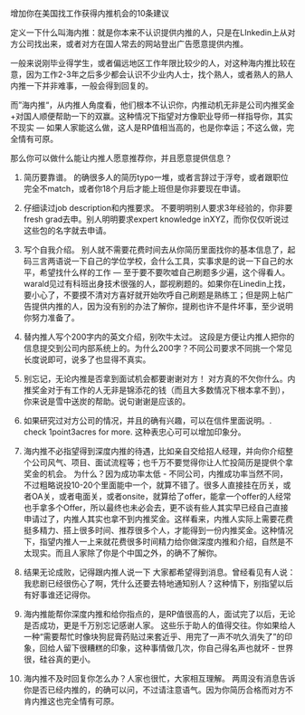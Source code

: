 增加你在美国找工作获得内推机会的10条建议

定义一下什么叫海内推：就是你本来不认识提供内推的人，只是在LInkedin上从对方公司找出来，或者对方在国人常去的网站登出广告愿意提供内推。

一般来说刚毕业得学生，或者偏远地区工作年限比较少的人，对这种海内推比较在意，因为工作2-3年之后多少都会认识不少业内人士，找个熟人，或者熟人的熟人内推一下并非难事，一般会得到回复的。

而”海内推“，从内推人角度看，他们根本不认识你，内推动机无非是公司内推奖金+对国人顺便帮助一下的双赢。这种情况下指望对方像职业导师一样指导你，其实不现实 — 如果人家能这么做，这人是RP值相当高的，也是你幸运；不这么做，完全情有可原。

那么你可以做什么能让内推人愿意推荐你，并且愿意提供信息？

1. 简历要靠谱。
的确很多人的简历typo一堆，或者言辞过于浮夸，或者跟职位完全不match，或者你18个月后才能上班但是你非要现在申请。

2. 仔细读过job description和内推要求。
不要明明别人要求3年经验的，你非要fresh grad去申。别人明明要求expert knowledge inXYZ，而你仅仅听说过这些包的名字就去申请。

3. 写个自我介绍。
别人就不需要花费时间去从你简历里面找你的基本信息了，起码三言两语说一下自己的学位学校，会什么工具，实事求是的说一下自己的水平，希望找什么样的工作 — 至于要不要吹嘘自己刷题多少遍，这个得看人。warald见过有科班出身技术很强的人，鄙视刷题的。如果你在Linedin上找，要小心了，不要摸不清对方喜好就开始吹呼自己刷题是熟练工；但是网上帖广告提供内推的人，因为没有别的办法了解你，提刷也许不是件坏事，至少说明你努力准备了。        

4. 替内推人写个200字内的英文介绍，别吹牛太过。
这段是方便让内推人把你的信息提交到公司内部系统上的。为什么200字？不同公司要求不同挑一个常见长度说即可，说多了也显得不真实。
        
5. 别忘记，无论内推是否拿到面试机会都要谢谢对方！
对方真的不欠你什么。内推奖金对于有工作的人无非是锦添花的钱（而且大多数情况下根本拿不到），你来说是雪中送炭的帮助。说句谢谢是应该的。

6. 如果研究过对方公司的情况，并且的确有兴趣，可以在信件里面说明。. check 1point3acres for more.
这种表忠心可可以增加印象分。

7. 海内推不必指望得到深度内推的待遇，比如亲自交给招人经理，并向你介绍整个公司风气、项目、面试流程等；也千万不要觉得你让人忙投简历是提供个拿奖金的机会。
为什么？因为成功率太低 - 不同公司，内推成功率当然不同，不过粗略说投10-20个里面能中一个，就算不错了。很多人直接挂在历关，或者OA关，或者电面关，或者onsite，就算给了offer，能拿一个offer的人经常也手拿多个Offer，所以最终也未必会去，更不谈有些人其实早已经自己直接申请过了，内推人其实也拿不到内推奖金。这样看来，内推人实际上需要花费挺多精力、搭上很多时间、推荐很多个人，才能得到一份内推奖金。这种情况下，指望内推人一上来就花费很多时间精力给你做深度内推和介绍，自然是不太现实。而且人家除了你是个中国之外，的确不了解你。
        
8. 结果无论成败，记得跟内推人说一下
大家都希望得到消息。曾经看见有人说：我悲剧已经很伤心了啊，凭什么还要去特地通知别人？这种情下，别指望以后有好事谁还记得你。

9. 海内推能帮你深度内推和给你指点的，是RP值很高的人，面试完了以后，无论是否成功，更是千万别忘记感谢人家。
这些乐于助人的值得交往。你如果给人一种“需要帮忙时像块狗屁膏药贴过来套近乎、用完了一声不吭久消失了”的印象，回给人留下很糟糕的印象，这种事情做几次，你自己得名声也就坏 - 世界很，硅谷真的更小。

10. 海内推不及时回复你怎么办？人家也很忙，大家相互理解。
两周没有消息告诉你是否已经内推的，的确可以问，不过请注意语气。因为你简历合格而对方不肯内推这也完全情有可原。
